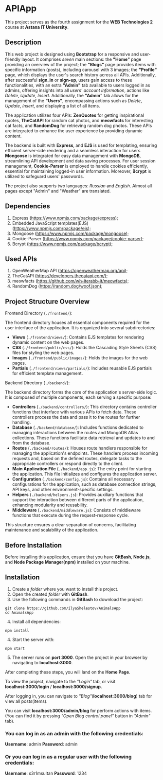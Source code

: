 # APIApp

This project serves as the fourth assignment for the **WEB Technologies 2** course at **Astana IT University**.

## Description

This web project is designed using **Bootstrap** for a responsive and user-friendly layout. It comprises _seven_ main sections: the **"Home"** page providing an overview of the project; the **"Blogs"** page provides items with specific information (posts), including carousel with 3 images; the **"Profile"** page, which displays the user's search history across all APIs. Additionally, after successful **sign_in** or **sign-up**, users gain access to these functionalities, with an extra **"Admin"** tab available to users logged in as admins, offering insights into all _users' account information_, actions like _Delete_, _Update_, _Insert_. Additionally, the **"Admin"** tab allows for the management of the **"Users"**, encompassing actions such as _Delete_, _Update_, _Insert_, and displaying a list of all items.

The application utilizes four APIs: **ZenQuotes** for getting inspirational quotes, **TheCatAPI** for random cat photos, and **meowfacts** for interesting cat facts, and **RandomDog** for retrieving random dog photos. These APIs are integrated to enhance the user experience by providing dynamic content.

The backend is built with **Express**, and **EJS** is used for templating, ensuring efficient server-side rendering and a seamless interaction for users. **Mongoose** is integrated for easy data management with **MongoDB**, streamlining API development and data saving processes. For user session management, **Cookie-Parser** is employed to handle cookies efficiently, essential for maintaining logged-in user information. Moreover, **Bcrypt** is utilized to safeguard users' passwords.

The project also supports two languages: _Russian_ and _English_. Almost all pages except "Admin" and "Weather" are translated.

## Dependencies

1. Express (https://www.npmjs.com/package/express);
2. Embedded JavaScript templates(EJS) (https://www.npmjs.com/package/ejs);
3. Mongoose (https://www.npmjs.com/package/mongoose);
4. Cookie-Parser (https://www.npmjs.com/package/cookie-parser);
5. Bcrypt (https://www.npmjs.com/package/bcrypt);

## Used APIs

1. OpenWeatherMap API (https://openweathermap.org/api);
2. TheCatAPI (https://developers.thecatapi.com/);
3. meowfacts (https://github.com/wh-iterabb-it/meowfacts);
4. RandomDog (https://random.dog/woof.json);

## Project Structure Overview

Frontend Directory (`./frontend/`):

The frontend directory houses all essential components required for the user interface of the application. It is organized into several subdirectories:

- **Views** (`./frontend/views/`): Contains EJS templates for rendering dynamic content on the web pages.
- **CSS** (`./frontend/public/css/`): Holds the Cascading Style Sheets (CSS) files for styling the web pages.
- **Images** (`./frontend/public/images/`): Holds the images for the web pages.
- **Partials** (`./frontend/views/partials/`): Includes reusable EJS partials for efficient template management.

Backend Directory (`./backend/`):

The backend directory forms the core of the application's server-side logic. It is composed of multiple components, each serving a specific purpose:

- **Controllers** (`./backend/controllers/`): This directory contains controller functions that interface with various APIs to fetch data. These controllers process the data and pass it to the routes for further handling.
- **Database** (`./backend/database/`): Includes functions dedicated to managing interactions between the routes and MongoDB Atlas collections. These functions facilitate data retrieval and updates to and from the database.
- **Routes** (`./backend/routes/`): Houses route handlers responsible for managing the application's endpoints. These handlers process incoming requests and, based on the defined routes, delegate tasks to the appropriate controllers or respond directly to the client.
- **Main Application File** (`./backend/app.js`): The entry point for starting the application. This file initializes and configures the application server.
- **Configuration** (`./backend/config.js`): Contains all necessary configurations for the application, such as database connection strings, API keys, and other environment-specific settings.
- **Helpers** (`./backend/helpers.js`): Provides auxiliary functions that support the interaction between different parts of the application, enhancing modularity and reusability.
- **Middleware** (`./backend/middleware.js`): Consists of middleware functions that execute during the request-response cycle.

This structure ensures a clear separation of concerns, facilitating maintenance and scalability of the application.

## Before Installation

Before installing this application, ensure that you have **GitBash**, **Node.js**, and **Node Package Manager(npm)** installed on your machine.

## Installation

1. Create a _folder_ where you want to install this project.
2. Open the created _folder_ with **GitBash**.
3. Use the following commands in **GitBash** to download the project:

```
git clone https://github.com/ilyaShelestov/AnimalsApp
cd AnimalsApp
```

4. Install all dependencies:

```
npm install
```

4. Start the server with:

```
npm start
```

5. The server runs on **port 3000**. Open the project in your browser by navigating to **localhost:3000**.

After completing these steps, you will land on the **Home Page**.

To view the project, navigate to the _"Login"_ tab, or visit **localhost:3000/login** / **localhost:3000/signup**.

After logging in, you can navigate to _"Blog"_(**localhost:3000/blog**) tab for view all posts(items).

You can visit **localhost:3000/admin/blog** for perform actions with items. (You can find it by pressing _"Open Blog control panel"_ button in _"Admin"_ tab).

### You can log in as an **admin** with the following credentials:

**Username**: admin
**Password**: admin

### Or you can log in as a **regular user** with the following credentials:

**Username**: s3r1msultan
**Password**: 1234
